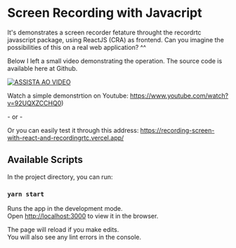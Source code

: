 # Screen Recording with Javacript

It's demonstrates a screen recorder fetature throught the recordrtc javascript package, using ReactJS (CRA) as frontend. Can you imagine the possibilities of this on a real web application? ^^

Below I left a small video demonstrating the operation. The source code is available here at Github.

[![ASSISTA AO VIDEO](https://img.youtube.com/vi/92UQXZCCHQ0/0.jpg)](https://www.youtube.com/watch?v=92UQXZCCHQ0)

Watch a simple demonstrtion on Youtube: https://www.youtube.com/watch?v=92UQXZCCHQ0)

 \- or -

Or you can easily test it through this address:
https://recording-screen-with-react-and-recordingrtc.vercel.app/
## Available Scripts

In the project directory, you can run:

### `yarn start`

Runs the app in the development mode.\
Open [http://localhost:3000](http://localhost:3000) to view it in the browser.

The page will reload if you make edits.\
You will also see any lint errors in the console.


